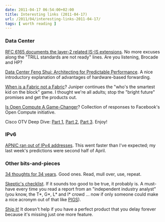 ```yaml
---
date: 2011-04-17 06:54:00+02:00
title: Interesting links (2011-04-17)
url: /2011/04/interesting-links-2011-04-17/
tags: [ worth reading ]
---
```

### Data Center

[RFC 6165 documents the layer-2 related IS-IS extensions](http://tools.ietf.org/html/rfc6165). No more excuses along the "TRILL standards are not ready" lines. Are you listening, Brocade and HP?

[Data Center Feng Shui: Architecting for Predictable Performance](http://devcentral.f5.com/weblogs/macvittie/archive/2011/04/13/predictable-performance-eliminating-variable-latency-with-hardware.aspx). A nice introductory explanation of advantages of hardware-based forwarding.

[When is a Fabric not a Fabric](http://forums.juniper.net/t5/Architecting-the-Network/When-is-a-Fabric-not-a-Fabric/ba-p/84022)? Juniper continues the "who's the smartest kid on the block" game. I thought we're all adults; stop the "bright future" promises and get the products out.
<!--more-->
[Is Open Compute A Game-Changer](http://www.datacenterknowledge.com/archives/2011/04/08/roundup-is-open-compute-a-game-changer/)? Collection of responses to Facebook's Open Compute initiative.

Cisco OTV Deep Dive: [Part 1](http://ccie5851.blogspot.com/2011/02/otv-deep-dive-part-one.html), [Part 2](http://ccie5851.blogspot.com/2011/02/otv-deep-dive-part-two.html), [Part 3](http://ccie5851.blogspot.com/2011/03/otv-deep-dive-part-3.html). Enjoy!

### IPv6

[APNIC ran out of IPv4 addresses](http://www.apnic.net/publications/news/2011/final-8). This went faster than I've expected; my last week's predictions were second half of April.

### Other bits-and-pieces

[34 thoughts for 34 years](http://lonesysadmin.net/2011/04/13/34-thoughts-for-34-years/). Good ones. Read, mull over, use, repeat.

[Skeptic's checklist](http://www.execupundit.com/2011/04/skeptics-checklist.html). If it sounds too good to be true, it probably is. A must-have every time you read a report from an "independent industry analyst" (you know, the T\*, G\*, L\* and I\* crowd \... now if only someone could make a nice acronym out of that like [PIGS](http://en.wikipedia.org/wiki/PIGS_(economics))).

[Ship it!](http://www.christianrenaud.com/weblog/2011/02/ship-it.html) It doesn't help if you have a perfect product that you delay forever because it's missing just one more feature.
